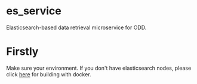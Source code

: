 # es_service
Elasticsearch-based data retrieval microservice for ODD.
# Firstly
Make sure your environment. If you don't have elasticsearch nodes, please click [here](https://www.elastic.co/guide/en/elasticsearch/reference/current/docker.html) for building with docker.
